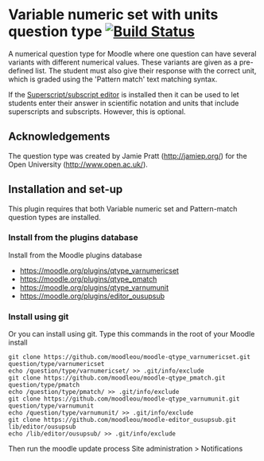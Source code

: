 # Variable numeric set with units question type [![Build Status](https://travis-ci.org/moodleou/moodle-qtype_varnumunit.svg?branch=master)](https://travis-ci.org/moodleou/moodle-qtype_varnumunit)

A numerical question type for Moodle where one question can have
several variants with different numerical values. These variants
are given as a pre-defined list. The student must also give their
response with the correct unit, which is graded using the
'Pattern match' text matching syntax.

If the [Superscript/subscript editor](https://moodle.org/plugins/editor_ousupsub) is installed
then it can be used to let students enter their answer in scientific notation and units
that include superscripts and subscripts. However, this is optional.


## Acknowledgements

The question type was created by Jamie Pratt (http://jamiep.org/) for
the Open University (http://www.open.ac.uk/).


## Installation and set-up

This plugin requires that both Variable numeric set and
Pattern-match question types are installed.

### Install from the plugins database

Install from the Moodle plugins database
* https://moodle.org/plugins/qtype_varnumericset
* https://moodle.org/plugins/qtype_pmatch
* https://moodle.org/plugins/qtype_varnumunit
* https://moodle.org/plugins/editor_ousupsub

### Install using git

Or you can install using git. Type this commands in the root of your Moodle install

    git clone https://github.com/moodleou/moodle-qtype_varnumericset.git question/type/varnumericset
    echo /question/type/varnumericset/ >> .git/info/exclude
    git clone https://github.com/moodleou/moodle-qtype_pmatch.git question/type/pmatch
    echo /question/type/pmatch/ >> .git/info/exclude
    git clone https://github.com/moodleou/moodle-qtype_varnumunit.git question/type/varnumunit
    echo /question/type/varnumunit/ >> .git/info/exclude
    git clone https://github.com/moodleou/moodle-editor_ousupsub.git lib/editor/ousupsub
    echo /lib/editor/ousupsub/ >> .git/info/exclude

Then run the moodle update process
Site administration > Notifications
